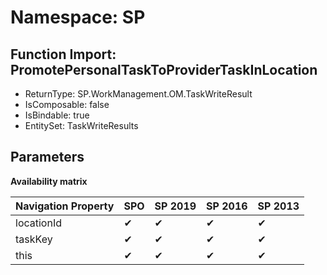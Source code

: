 # Namespace: SP

## Function Import: PromotePersonalTaskToProviderTaskInLocation

- ReturnType: SP.WorkManagement.OM.TaskWriteResult
- IsComposable: false
- IsBindable: true
- EntitySet: TaskWriteResults

## Parameters

**Availability matrix**

Navigation Property | SPO | SP 2019 | SP 2016 | SP 2013
----------|-----|---------|---------|--------
locationId | ✔ | ✔ | ✔ | ✔
taskKey | ✔ | ✔ | ✔ | ✔
this | ✔ | ✔ | ✔ | ✔
